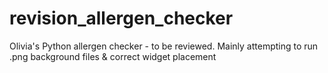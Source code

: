 # revision_allergen_checker
Olivia's Python allergen checker - to be reviewed. Mainly attempting to run .png background files &amp; correct widget placement
